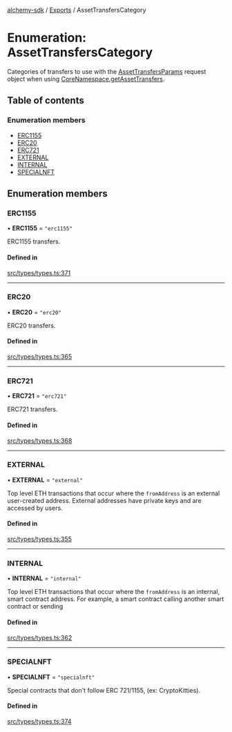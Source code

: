 [alchemy-sdk](../README.md) / [Exports](../modules.md) / AssetTransfersCategory

# Enumeration: AssetTransfersCategory

Categories of transfers to use with the [AssetTransfersParams](../interfaces/AssetTransfersParams.md) request
object when using [CoreNamespace.getAssetTransfers](../classes/CoreNamespace.md#getassettransfers).

## Table of contents

### Enumeration members

- [ERC1155](AssetTransfersCategory.md#erc1155)
- [ERC20](AssetTransfersCategory.md#erc20)
- [ERC721](AssetTransfersCategory.md#erc721)
- [EXTERNAL](AssetTransfersCategory.md#external)
- [INTERNAL](AssetTransfersCategory.md#internal)
- [SPECIALNFT](AssetTransfersCategory.md#specialnft)

## Enumeration members

### ERC1155

• **ERC1155** = `"erc1155"`

ERC1155 transfers.

#### Defined in

[src/types/types.ts:371](https://github.com/alchemyplatform/alchemy-sdk-js/blob/340ad5a/src/types/types.ts#L371)

___

### ERC20

• **ERC20** = `"erc20"`

ERC20 transfers.

#### Defined in

[src/types/types.ts:365](https://github.com/alchemyplatform/alchemy-sdk-js/blob/340ad5a/src/types/types.ts#L365)

___

### ERC721

• **ERC721** = `"erc721"`

ERC721 transfers.

#### Defined in

[src/types/types.ts:368](https://github.com/alchemyplatform/alchemy-sdk-js/blob/340ad5a/src/types/types.ts#L368)

___

### EXTERNAL

• **EXTERNAL** = `"external"`

Top level ETH transactions that occur where the `fromAddress` is an
external user-created address. External addresses have private keys and are
accessed by users.

#### Defined in

[src/types/types.ts:355](https://github.com/alchemyplatform/alchemy-sdk-js/blob/340ad5a/src/types/types.ts#L355)

___

### INTERNAL

• **INTERNAL** = `"internal"`

Top level ETH transactions that occur where the `fromAddress` is an
internal, smart contract address. For example, a smart contract calling
another smart contract or sending

#### Defined in

[src/types/types.ts:362](https://github.com/alchemyplatform/alchemy-sdk-js/blob/340ad5a/src/types/types.ts#L362)

___

### SPECIALNFT

• **SPECIALNFT** = `"specialnft"`

Special contracts that don't follow ERC 721/1155, (ex: CryptoKitties).

#### Defined in

[src/types/types.ts:374](https://github.com/alchemyplatform/alchemy-sdk-js/blob/340ad5a/src/types/types.ts#L374)
